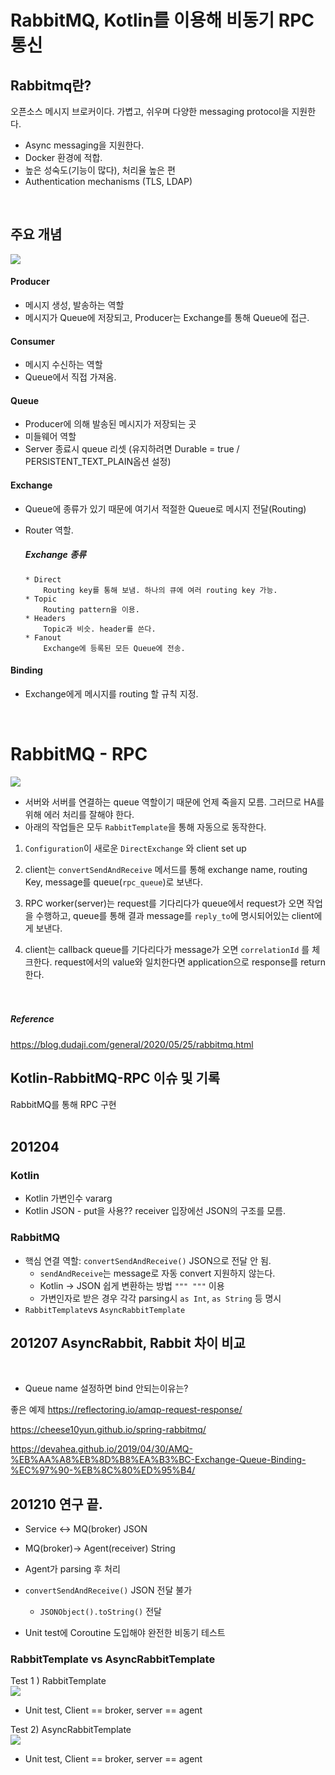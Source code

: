 # RabbitMQ, Kotlin를 이용해 비동기 RPC 통신

## Rabbitmq란?
오픈소스 메시지 브로커이다. 가볍고, 쉬우며 다양한 messaging protocol을 지원한다.

* Async messaging을 지원한다.
* Docker 환경에 적합.
* 높은 성숙도(기능이 많다), 처리율 높은 편
* Authentication mechanisms (TLS, LDAP)
<br>

## 주요 개념
<img src = "./images/rabbitMQ.png">

#### Producer
- 메시지 생성, 발송하는 역할
- 메시지가 Queue에 저장되고, Producer는 Exchange를 통해 Queue에 접근.<br>

#### Consumer
- 메시지 수신하는 역할
- Queue에서 직접 가져옴.<br>

#### Queue
- Producer에 의해 발송된 메시지가 저장되는 곳
- 미들웨어 역할
- Server 종료시 queue 리셋 (유지하려면 Durable = true / PERSISTENT_TEXT_PLAIN옵션 설정)<br>

#### Exchange
- Queue에 종류가 있기 때문에 여기서 적절한 Queue로 메시지 전달(Routing)
- Router 역할.<br>

     ##### Exchange 종류
      * Direct
          Routing key를 통해 보냄. 하나의 큐에 여러 routing key 가능.
      * Topic
          Routing pattern을 이용.
      * Headers
          Topic과 비슷. header를 쓴다.
      * Fanout
          Exchange에 등록된 모든 Queue에 전송.

#### Binding
- Exchange에게 메시지를 routing 할 규칙 지정. <br>
<br>

# RabbitMQ - RPC

<img src = "./images/rpc.png">

- 서버와 서버를 연결하는 queue 역할이기 때문에 언제 죽을지 모름. 그러므로 HA를 위해 에러 처리를 잘해야 한다.
- 아래의 작업들은 모두 `RabbitTemplate`을 통해 자동으로 동작한다.

1. `Configuration`이 새로운 `DirectExchange` 와 client set up

2. client는 `convertSendAndReceive` 메서드를 통해 exchange name, routing Key, message를 queue(`rpc_queue`)로 보낸다.

3. RPC worker(server)는 request를 기다리다가 queue에서 request가 오면 작업을 수행하고, queue를 통해 결과 message를 `reply_to`에 명시되어있는 client에게 보낸다.

4. client는 callback queue를 기다리다가 message가 오면 `correlationId` 를 체크한다. request에서의 value와 일치한다면 application으로 response를 return한다.<br><br><br>


##### Reference
https://blog.dudaji.com/general/2020/05/25/rabbitmq.html

## Kotlin-RabbitMQ-RPC 이슈 및 기록

RabbitMQ를 통해 RPC 구현 <br><br>

## 201204 
### Kotlin<br>

* Kotlin 가변인수 vararg<br>
* Kotlin JSON - put을 사용?? receiver 입장에선 JSON의 구조를 모름.<br>

### RabbitMQ

* 핵심 연결 역할: `convertSendAndReceive()` JSON으로 전달 안 됨.<br>
  * `sendAndReceive`는 message로 자동 convert 지원하지 않는다.<br>
  * Kotlin -> JSON 쉽게 변환하는 방법 `""" """` 이용<br>
  * 가변인자로 받은 경우 각각 parsing시 `as Int`, `as String` 등 명시<br>
* `RabbitTemplate`vs `AsyncRabbitTemplate`<br>

## 201207 AsyncRabbit, Rabbit 차이 비교
<br>

* Queue name 설정하면 bind 안되는이유는?

좋은 예제 https://reflectoring.io/amqp-request-response/

https://cheese10yun.github.io/spring-rabbitmq/

https://devahea.github.io/2019/04/30/AMQ-%EB%AA%A8%EB%8D%B8%EA%B3%BC-Exchange-Queue-Binding-%EC%97%90-%EB%8C%80%ED%95%B4/

## 201210 연구 끝.<br>
* Service <-> MQ(broker) JSON
* MQ(broker)-> Agent(receiver) String
* Agent가 parsing 후 처리<br>

* `convertSendAndReceive()` JSON 전달 불가<br>
  * `JSONObject().toString()` 전달<br>

* Unit test에 Coroutine 도입해야 완전한 비동기 테스트<br>

  

 ### RabbitTemplate vs AsyncRabbitTemplate<br>
Test 1 ) RabbitTemplate<br>
 <img src = "./images/rabbitTemplate.png"><br>

 - Unit test, Client == broker, server == agent

 Test 2) AsyncRabbitTemplate<br>
 <img src = "./images/asyncRabbitTemplate.png"><br>

 - Unit test, Client == broker, server == agent

